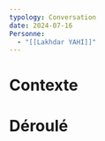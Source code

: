 ```yaml
---
typology: Conversation
date: 2024-07-16
Personne:
  - "[[Lakhdar YAHI]]"
---
```

# Contexte


# Déroulé
